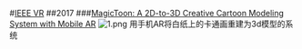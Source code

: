 #[IEEE VR](http://ieeevr.org/2017/program/papers.html)
##2017
###[MagicToon: A 2D-to-3D Creative Cartoon Modeling System with Mobile AR](https://ieeexplore.ieee.org/abstract/document/7892247)
<img src="https://i.loli.net/2019/03/14/5c89bb4157a74.png" alt="1.png" title="1.png" />
用手机AR将白纸上的卡通画重建为3d模型的系统